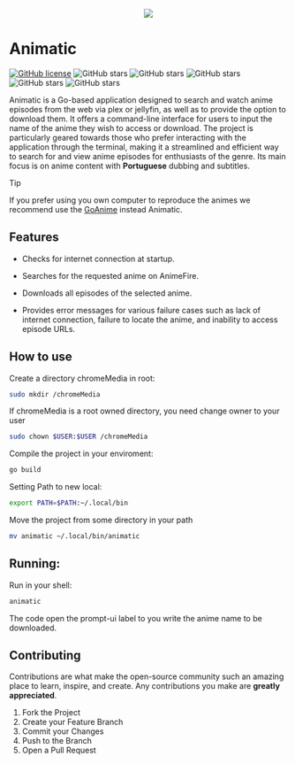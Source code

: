 <p align="center">
  <img src="https://github.com/VitorCarvalho67/faster-news/assets/102667323/4652d5ad-0ce4-4282-8112-9c9c6137b551" />
</p>

# Animatic
[![GitHub license](https://img.shields.io/github/license/KitsuneSemCalda/Animatic)](KitsuneSemCalda/Animatic/blob/master/LICENSE) ![GitHub stars](https://img.shields.io/github/stars/KitsuneSemCalda/Animatic) ![GitHub stars](https://img.shields.io/github/languages/count/KitsuneSemCalda/Animatic) ![GitHub stars](https://img.shields.io/github/languages/top/KitsuneSemCalda/Animatic) ![GitHub stars](https://img.shields.io/github/repo-size/KitsuneSemCalda/Animatic) ![GitHub stars](https://img.shields.io/github/languages/code-size/KitsuneSemCalda/Animatic)

Animatic is a Go-based application designed to search and watch anime episodes from the web via plex or jellyfin, as well as to provide the option to download them. It offers a command-line interface for users to input the name of the anime they wish to access or download. The project is particularly geared towards those who prefer interacting with the application through the terminal, making it a streamlined and efficient way to search for and view anime episodes for enthusiasts of the genre. Its main focus is on anime content with **Portuguese** dubbing and subtitles.

>[!TIP]
> If you prefer using you own computer to reproduce the animes we recommend use the [GoAnime](https://github.com/alvarorichard/GoAnime) instead Animatic.
 
## Features

- Checks for internet connection at startup.

- Searches for the requested anime on AnimeFire.

- Downloads all episodes of the selected anime.

- Provides error messages for various failure cases such as lack of internet connection, failure to locate the anime, and inability to access episode URLs.

## How to use

Create a directory chromeMedia in root:

```bash
sudo mkdir /chromeMedia
```

If chromeMedia is a root owned directory, you need change owner to your user
```bash
sudo chown $USER:$USER /chromeMedia
```

Compile the project in your enviroment:
```bash
go build
```

Setting Path to new local:
```bash
export PATH=$PATH:~/.local/bin
```

Move the project from some directory in your path
```bash
mv animatic ~/.local/bin/animatic
```

## Running:

Run in your shell:

```bash
animatic
```

The code open the prompt-ui label to you write the anime name to be downloaded.

## Contributing

Contributions are what make the open-source community such an amazing place to learn, inspire, and create. Any contributions you make are **greatly appreciated**.

1. Fork the Project
2. Create your Feature Branch
3. Commit your Changes
4. Push to the Branch
5. Open a Pull Request
